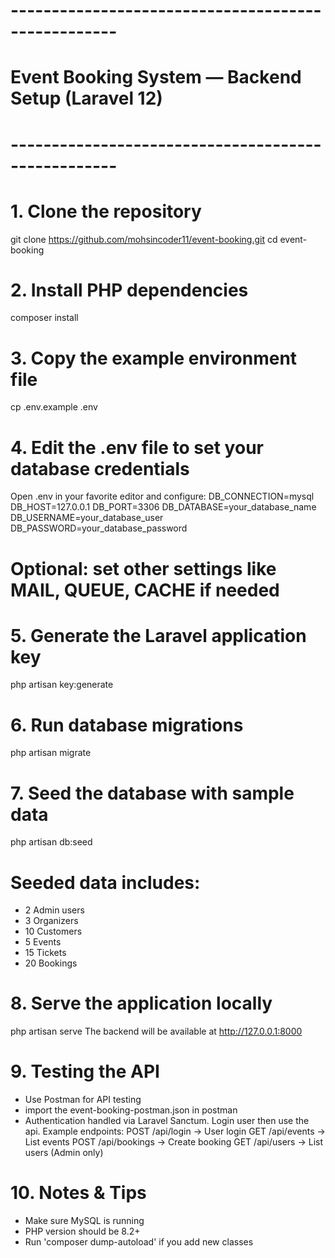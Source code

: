 # ---------------------------------------------------
# Event Booking System — Backend Setup (Laravel 12)
# ---------------------------------------------------

# 1. Clone the repository
git clone https://github.com/mohsincoder11/event-booking.git
cd event-booking

# 2. Install PHP dependencies
composer install

# 3. Copy the example environment file
cp .env.example .env

# 4. Edit the .env file to set your database credentials
 Open .env in your favorite editor and configure:
 DB_CONNECTION=mysql
 DB_HOST=127.0.0.1
 DB_PORT=3306
 DB_DATABASE=your_database_name
 DB_USERNAME=your_database_user
 DB_PASSWORD=your_database_password

# Optional: set other settings like MAIL, QUEUE, CACHE if needed

# 5. Generate the Laravel application key
php artisan key:generate

# 6. Run database migrations
php artisan migrate

# 7. Seed the database with sample data
php artisan db:seed
# Seeded data includes:
 - 2 Admin users
 - 3 Organizers
 - 10 Customers
 - 5 Events
 - 15 Tickets
 - 20 Bookings

# 8. Serve the application locally
php artisan serve
The backend will be available at http://127.0.0.1:8000

# 9. Testing the API
- Use Postman for API testing
- import the event-booking-postman.json in postman
- Authentication handled via Laravel Sanctum. Login user then use the api.
Example endpoints:
  POST   /api/login       -> User login
  GET    /api/events      -> List events
  POST   /api/bookings    -> Create booking
  GET    /api/users       -> List users (Admin only)

# 10. Notes & Tips
 - Make sure MySQL is running
 - PHP version should be 8.2+
 - Run 'composer dump-autoload' if you add new classes

